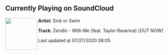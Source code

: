 ## Currently Playing on SoundCloud

[<img align="left" width="100" src="https://i1.sndcdn.com/artworks-v2ZR1nSvsUblKGZh-85we0Q-t50x50.jpg">](https://soundcloud.com/sinkorswimrecord/zendlo-with-me-feat-taylor-ravenna-out-now)

**Artist**: Sink or Swim 

**Track**: Zendlo - With Me (feat. Taylor Ravenna) [OUT NOW]

Last updated at 07/27/2020 08:05
